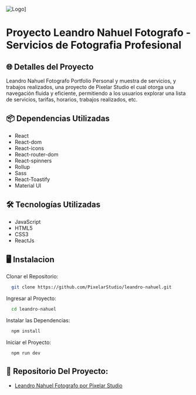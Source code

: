 

![Logo](https://raw.githubusercontent.com/PixelarStudio/leandro-nahuel/master/images/LogoLea111.png)]

# Proyecto Leandro Nahuel Fotografo - Servicios de Fotografia Profesional 

## 🌐 Detalles del Proyecto

Leandro Nahuel Fotografo Portfolio Personal y muestra de servicios, y trabajos realizados, una proyecto de Pixelar Studio el cual otorga una navegación fluida y eficiente, permitiendo a los usuarios explorar una lista de servicios, tarifas, horarios, trabajos realizados, etc.


## 📦 Dependencias Utilizadas

- React
- React-dom
- React-icons
- React-router-dom
- React-spinners
- Rollup
- Sass
- React-Toastify
- Material UI 

## 🛠 Tecnologías Utilizadas

- JavaScript
- HTML5
- CSS3
- ReactJs

## 🖥 Instalacion

Clonar el Repositorio: 

```bash
  git clone https://github.com/PixelarStudio/leandro-nahuel.git
```

Ingresar al Proyecto:

```bash
  cd leandro-nahuel
```

Instalar las Dependencias:

```bash
  npm install
```

Iniciar el Proyecto:

```bash
  npm run dev
```

## 🔗 Repositorio Del Proyecto: 
- [Leandro Nahuel Fotografo por Pixelar Studio](https://github.com/PixelarStudio/leandro-nahuel)

